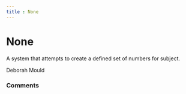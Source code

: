 ```yaml
---
title : None
---
```

None
=====================
A system that attempts to create a defined set of numbers for subject.

Deborah Mould

### Comments ###


